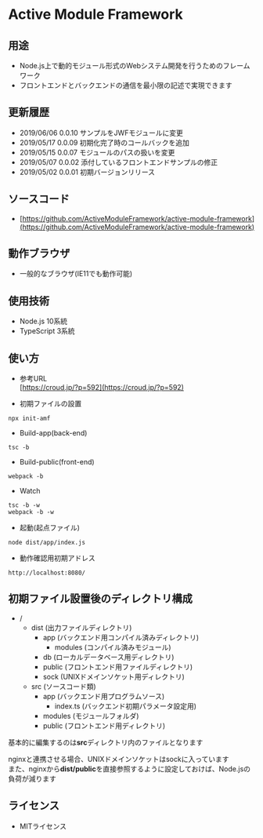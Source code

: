 # Active Module Framework

## 用途

- Node.js上で動的モジュール形式のWebシステム開発を行うためのフレームワーク
- フロントエンドとバックエンドの通信を最小限の記述で実現できます

## 更新履歴
- 2019/06/06 0.0.10 サンプルをJWFモジュールに変更
- 2019/05/17 0.0.09 初期化完了時のコールバックを追加
- 2019/05/15 0.0.07 モジュールのパスの扱いを変更
- 2019/05/07 0.0.02 添付しているフロントエンドサンプルの修正
- 2019/05/02 0.0.01 初期バージョンリリース

## ソースコード
- [https://github.com/ActiveModuleFramework/active-module-framework](https://github.com/ActiveModuleFramework/active-module-framework)

## 動作ブラウザ
- 一般的なブラウザ(IE11でも動作可能)

## 使用技術
- Node.js 10系統
- TypeScript 3系統
  
## 使い方

- 参考URL  
	[https://croud.jp/?p=592](https://croud.jp/?p=592)  
  
  

- 初期ファイルの設置
```
npx init-amf
```

- Build-app(back-end)
```
tsc -b
```

- Build-public(front-end)
```
webpack -b
```

- Watch
```
tsc -b -w
webpack -b -w
```

- 起動(起点ファイル)
```
node dist/app/index.js
```

- 動作確認用初期アドレス
```
http://localhost:8080/
```

## 初期ファイル設置後のディレクトリ構成

- /
  - dist (出力ファイルディレクトリ)
    - app (バックエンド用コンパイル済みディレクトリ)
      - modules (コンパイル済みモジュール)
    - db (ローカルデータベース用ディレクトリ)
    - public (フロントエンド用ファイルディレクトリ)
    - sock (UNIXドメインソケット用ディレクトリ) 
  - src (ソースコード類)
    - app (バックエンド用プログラムソース)
      - index.ts (バックエンド初期パラメータ設定用)
    - modules (モジュールフォルダ)
    - public (フロントエンド用ディレクトリ)
  
基本的に編集するのは**src**ディレクトリ内のファイルとなります  

nginxと連携させる場合、UNIXドメインソケットはsockに入っています  
また、nginxから**dist/public**を直接参照するように設定しておけば、Node.jsの負荷が減ります


## ライセンス
- MITライセンス 
